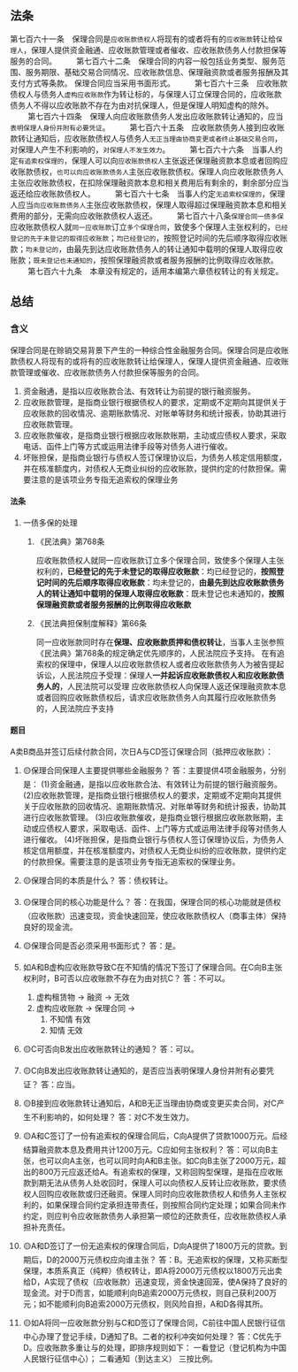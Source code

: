 ## 法条

第七百六十一条　保理合同是`应收账款债权人`将现有的或者将有的`应收账款`转让给`保理人`，保理人提供资金融通、应收账款管理或者催收、应收账款债务人付款担保等服务的合同。
　　
第七百六十二条　保理合同的内容一般包括业务类型、服务范围、服务期限、基础交易合同情况、应收账款信息、保理融资款或者服务报酬及其支付方式等条款。
保理合同应当采用书面形式。
　　
第七百六十三条　应收账款债权人与债务人`虚构应收账款`作为转让标的，与保理人订立保理合同的，应收账款债务人不得以应收账款不存在为由对抗保理人，但是保理人明知虚构的除外。
　　
第七百六十四条　保理人向应收账款债务人发出应收账款转让通知的，应当`表明保理人身份并附有必要凭证`。
　　
第七百六十五条　应收账款债务人接到应收账款转让通知后，应收账款债权人与债务人`无正当理由协商变更或者终止基础交易合同`，对保理人产生不利影响的，`对保理人不发生效力`。
　　
第七百六十六条　当事人约定`有追索权保理的`，保理人可以向`应收账款债权人`主张返还保理融资款本息或者回购应收账款债权，`也可以向应收账款债务人`主张应收账款债权。保理人向应收账款债务人主张应收账款债权，在扣除保理融资款本息和相关费用后有剩余的，剩余部分应当返还给应收账款债权人。
　　
第七百六十七条　当事人约定`无追索权保理的`，保理人应当`向应收账款债务人`主张应收账款债权，保理人取得超过保理融资款本息和相关费用的部分，无需向应收账款债权人返还。
　　
第七百六十八条`保理合同一债多保`　应收账款债权人就`同一应收账款`订立`多个保理合同`，致使多个保理人主张权利的，`已经登记的先于未登记的取得应收账款`；`均已经登记的`，按照登记时间的先后顺序取得应收账款；`均未登记的`，由最先到达应收账款债务人的转让通知中载明的保理人取得应收账款；`既未登记也未通知的`，按照保理融资款或者服务报酬的比例取得应收账款。
　　
第七百六十九条　本章没有规定的，适用本编第六章债权转让的有关规定。

## 总结

### 含义
保理合同是在赊销交易背景下产生的一种综合性金融服务合同。保理合同是应收账款债权人将现有的或将有的应收账款转让给保理人，保理人提供资金融通、应收账款管理或催收、应收账款债务人付款担保等服务的合同。

1. 资金融通，是指以应收账款合法、有效转让为前提的银行融资服务。
2. 应收账款管理，是指商业银行根据债权人的要求，定期或不定期向其提供关于应收账款的回收情况、逾期账款情况、对账单等财务和统计报表，协助其进行应收账款管理。
3. 应收账款催收，是指商业银行根据应收账款账期，主动或应债权人要求，采取电话、函件上门等方式或运用法律手段等对债务人进行催收。
4. 坏账担保，是指商业银行与债权人签订保理协议后，为债务人核定信用额度，并在核准额度内，对债权人无商业纠纷的应收账款，提供约定的付款担保。需要注意的是该项业务专指无追索权的保理业务



#### 法条
1. 一债多保的处理
    1. 《民法典》第768条

        应收账款债权人就同一应收账款订立多个保理合同，致使多个保理人主张权利的，**已经登记的先于未登记的取得应收账款**：均已经登记的，**按照登记时间的先后顺序取得应收账款**：均未登记的，**由最先到达应收账款债务人的转让通知中载明的保理人取得应收账款**：既未登记也未通知的，**按照保理融资款或者服务报酬的比例取得应收账款**

    2. 《民法典担保制度解释》第66条

        同一应收账款同时存在**保理、应收账款质押和债权转让**，当事人主张参照《民法典》第768条的规定确定优先顺序的，人民法院应予支持。
        在有追索权的保理中，保理人以应收账款债权人或者应收账款债务人为被告提起诉讼，人民法院应予受理：保理人**一并起诉应收账款债权人和应收账款债务人的**，人民法院可以受理
        应收账款债权人向保理人返还保理融资款本息或者回购应收账款债权后，请求应收账款债务人向其履行应收账款债务的，人民法院应予支持

#### 题目
A卖B商品并签订后续付款合同，次日A与CD签订保理合同（抵押应收账款）：

1. 🟡保理合同保理人主要提供哪些金融服务？
答：主要提供4项金融服务，分别是：
(1)资金融通，是指以应收账款合法、有效转让为前提的银行融资服务。
(2)应收账款管理，是指商业银行根据债权人的要求，定期或不定期向其提供关于应收账款的回收情况、逾期账款情况、对账单等财务和统计报表，协助其进行应收账款管理。
(3)应收账款催收，是指商业银行根据应收账款账期，主动或应债权人要求，采取电话、函件、上门等方式或运用法律手段等对债务人进行催收。
(4)坏账担保，是指商业银行与债权人签订保理协议后，为债务人核定信用额度，并在核准额度内，对债权人无商业纠纷的应收账款，提供约定的付款担保。需要注意的是该项业务专指无追索权的保理业务。
2. 🟡保理合同的本质是什么？
答：债权转让。
3. 🟡保理合同的核心功能是什么？
答：在我国，保理合同的核心功能就是债权（应收账款）迅速变现，资金快速回笼，使应收账款债权人（商事主体）保持良好的现金流。
4. 🟡保理合同是否必须采用书面形式？
答：是。
5. 如A和B虚构应收账款导致C在不知情的情况下签订了保理合同。在C向B主张权利时，B可否以应收账款不存在为由对抗C？
    答：不可以。

    1. 虚构租赁物 -> 融资 -> 无效
    2. 虚构应收账款 -> 保理合同 -> 
        1. 不知情 有效
        2. 知情 无效

6. 🟡C可否向B发出应收账款转让的通知？
答：可以。
7. 🟡C向B发出应收账款转让通知的，是否应当表明保理人身份并附有必要凭证？
答：应当。
8. 🟡B接到应收账款转让通知后，A和B无正当理由协商或变更买卖合同，对C产生不利影响的，如何处理？
答：对C不发生效力。
9. 🟡A和C签订了一份有追索权的保理合同后，C向A提供了贷款1000万元。后经结算融资款本息及费用共计1200万元。C应如何主张权利？
答：可以向B主张，也可以向A主张，也可以同时向A和B主张。如C向B主张了2000万元，超出的800万元应返还给A。有追索权的保理，又称回购型保理，是指在应收账款到期无法从债务人处收回时，保理人可以向债权人反转让应收账款，要求债权人回购应收账款或归还融资。保理人同时向应收账款债权人和债务人主张权利的，如果保理合同约定承担连带责任，则按照合同约定处理；如果合同未作约定，则应判令应收账款债务人承担第一顺位的还款责任，应收账款债权人承担补充责任。
10. 🟡A和D签订了一份无追索权的保理合同后，D向A提供了1800万元的贷款。到期后，D的2000万元债权应向谁主张？
答：B。无追索权的保理，又称买断型保理，本质系真正（纯粹）债权转让，即A将2000万元债权以1800万元出卖给D，A实现了债权（应收账款）迅速变现，资金快速回笼，使A保持了良好的现金流。对于D而言，如能顺利向B追索2000万元债权，则自己获利200万元；如不能顺利向B追索2000万元债权，则风险自担，A和D各得其所。
11. 🟡如A将同一应收账款分别与C和D签订了保理合同，C前往中国人民银行征信中心办理了登记手续，D通知了B。二者的权利冲突如何处理？
答：C优先于D。应收账款多重让与的处理，即排序规则如下：
一看登记（登记机构为中国人民银行征信中心）；
二看通知（到达主义）
三按比例。










